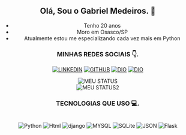<div align="center">


## Olá, Sou o Gabriel Medeiros. 👋
* Tenho 20 anos
* Moro em Osasco/SP
* Atualmente estou me especializando cada vez mais em Python
### MINHAS REDES SOCIAIS 👇.
[![LINKEDIN](https://img.shields.io/badge/LinkedIn-0077B5?style=for-the-badge&logo=linkedin&logoColor=white)](https://www.linkedin.com/in/gabriel-medeiros-096546238/)
[![GITHUB](https://img.shields.io/badge/GitHub-100000?style=for-the-badge&logo=github&logoColor=white)](https://github.com/medeiroos)
[![DIO](https://i.imgur.com/TpKeLO0.png)](https://web.dio.me/users/gsmedeiros07)
[![DIO](https://i.imgur.com/haAdHtc.png)](https://www.postman.com/medeiroos)

![MEU STATUS](https://github-readme-stats.vercel.app/api?username=medeiroos&theme=vision-friendly-dark)
<br>
![MEU STATUS2](https://github-readme-stats.vercel.app/api/top-langs/?username=medeiroos&theme=vision-friendly-dark)
<br>
### TECNOLOGIAS QUE USO 💻.
<div style="display: inline_block"><br/>
<img align = "center" alt= "Python" src= "https://img.shields.io/badge/Python-3776AB?style=for-the-badge&logo=python&logoColor=white" />
<img align = "center" alt= "Html" src= "https://img.shields.io/badge/HTML-239120?style=for-the-badge&logo=html5&logoColor=white" />
<img align = "center" alt= "django" src= "https://img.shields.io/badge/Django-092E20?style=for-the-badge&logo=django&logoColor=white" />
<img align = "center" alt= "MYSQL" src= "https://img.shields.io/badge/MySQL-00000F?style=for-the-badge&logo=mysql&logoColor=white" />
<img align = "center" alt= "SQLite" src= "https://img.shields.io/badge/SQLite-07405E?style=for-the-badge&logo=sqlite&logoColor=white" />
<img align = "center" alt= "JSON" src= "https://img.shields.io/badge/json%20web%20tokens-323330?style=for-the-badge&logo=json-web-tokens&logoColor=pink" />
<img align = "center" alt= "Flask" src= "https://img.shields.io/badge/Flask-000000?style=for-the-badge&logo=flask&logoColor=white" />
</div><br>
